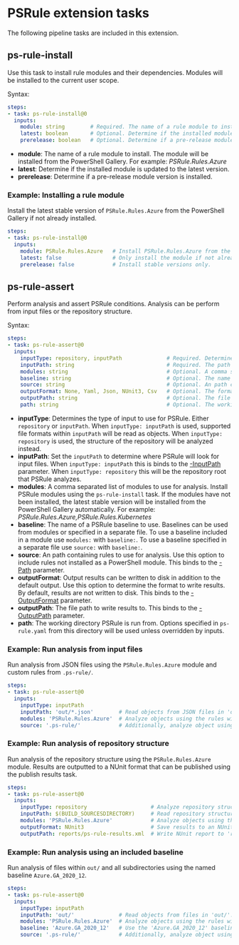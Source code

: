 # PSRule extension tasks

The following pipeline tasks are included in this extension.

## ps-rule-install

Use this task to install rule modules and their dependencies.
Modules will be installed to the current user scope.

Syntax:

```yaml
steps:
- task: ps-rule-install@0
  inputs:
    module: string        # Required. The name of a rule module to install.
    latest: boolean       # Optional. Determine if the installed module is updated to the latest version.
    prerelease: boolean   # Optional. Determine if a pre-release module version is installed.
```

- **module**: The name of a rule module to install.
The module will be installed from the PowerShell Gallery.
For example: _PSRule.Rules.Azure_
- **latest**: Determine if the installed module is updated to the latest version.
- **prerelease**: Determine if a pre-release module version is installed.

### Example: Installing a rule module

Install the latest stable version of `PSRule.Rules.Azure` from the PowerShell Gallery if not already installed.

```yaml
steps:
- task: ps-rule-install@0
  inputs:
    module: PSRule.Rules.Azure   # Install PSRule.Rules.Azure from the PowerShell Gallery.
    latest: false                # Only install the module if not already installed.
    prerelease: false            # Install stable versions only.
```

## ps-rule-assert

Perform analysis and assert PSRule conditions.
Analysis can be perform from input files or the repository structure.

Syntax:

```yaml
steps:
- task: ps-rule-assert@0
  inputs:
    inputType: repository, inputPath              # Required. Determines the type of input to use for PSRule.
    inputPath: string                             # Required. The path PSRule will look for files to validate.
    modules: string                               # Optional. A comma separated list of modules to use for analysis.
    baseline: string                              # Optional. The name of a PSRule baseline to use.
    source: string                                # Optional. An path containing rules to use for analysis.
    outputFormat: None, Yaml, Json, NUnit3, Csv   # Optional. The format to use when writing results to disk.
    outputPath: string                            # Optional. The file path to write results to.
    path: string                                  # Optional. The working directory PSRule is run from.
```

- **inputType**: Determines the type of input to use for PSRule.
Either `repository` or `inputPath`.
When `inputType: inputPath` is used, supported file formats within `inputPath` will be read as objects.
When `inputType: repository` is used, the structure of the repository will be analyzed instead.
- **inputPath**: Set the `inputPath` to determine where PSRule will look for input files.
When `inputType: inputPath` this is binds to the [-InputPath](https://microsoft.github.io/PSRule/commands/PSRule/en-US/Assert-PSRule.html#-inputpath) parameter.
When `inputType: repository` this will be the repository root that PSRule analyzes.
- **modules**: A comma separated list of modules to use for analysis.
Install PSRule modules using the `ps-rule-install` task.
If the modules have not been installed,
the latest stable version will be installed from the PowerShell Gallery automatically.
For example: _PSRule.Rules.Azure,PSRule.Rules.Kubernetes_
- **baseline**: The name of a PSRule baseline to use.
Baselines can be used from modules or specified in a separate file.
To use a baseline included in a module use `modules:` with `baseline:`.
To use a baseline specified in a separate file use `source:` with `baseline:`.
- **source**: An path containing rules to use for analysis.
Use this option to include rules not installed as a PowerShell module.
This binds to the [-Path](https://microsoft.github.io/PSRule/commands/PSRule/en-US/Assert-PSRule.html#-path) parameter.
- **outputFormat**: Output results can be written to disk in addition to the default output.
Use this option to determine the format to write results.
By default, results are not written to disk.
This binds to the [-OutputFormat](https://microsoft.github.io/PSRule/commands/PSRule/en-US/Assert-PSRule.html#-outputformat) parameter.
- **outputPath**: The file path to write results to.
This binds to the [-OutputPath](https://microsoft.github.io/PSRule/commands/PSRule/en-US/Assert-PSRule.html#-outputpath) parameter.
- **path**: The working directory PSRule is run from.
Options specified in `ps-rule.yaml` from this directory will be used unless overridden by inputs.

### Example: Run analysis from input files

Run analysis from JSON files using the `PSRule.Rules.Azure` module and custom rules from `.ps-rule/`.

```yaml
steps:
- task: ps-rule-assert@0
  inputs:
    inputType: inputPath
    inputPath: 'out/*.json'        # Read objects from JSON files in 'out/'.
    modules: 'PSRule.Rules.Azure'  # Analyze objects using the rules within the PSRule.Rules.Azure PowerShell module.
    source: '.ps-rule/'            # Additionally, analyze object using custom rules from '.ps-rule/'.
```

### Example: Run analysis of repository structure

Run analysis of the repository structure using the `PSRule.Rules.Azure` module.
Results are outputted to a NUnit format that can be published using the publish results task.

```yaml
steps:
- task: ps-rule-assert@0
  inputs:
    inputType: repository                    # Analyze repository structure.
    inputPath: $(BUILD_SOURCESDIRECTORY)     # Read repository structure from the default source path.
    modules: 'PSRule.Rules.Azure'            # Analyze objects using the rules within the PSRule.Rules.Azure PowerShell module.
    outputFormat: NUnit3                     # Save results to an NUnit report.
    outputPath: reports/ps-rule-results.xml  # Write NUnit report to 'reports/ps-rule-results.xml'.
```

### Example: Run analysis using an included baseline

Run analysis of files within `out/` and all subdirectories using the named baseline `Azure.GA_2020_12`.

```yaml
steps:
- task: ps-rule-assert@0
  inputs:
    inputType: inputPath
    inputPath: 'out/'              # Read objects from files in 'out/'.
    modules: 'PSRule.Rules.Azure'  # Analyze objects using the rules within the PSRule.Rules.Azure PowerShell module.
    baseline: 'Azure.GA_2020_12'   # Use the 'Azure.GA_2020_12' baseline included within PSRule.Rules.Azure.
    source: '.ps-rule/'            # Additionally, analyze object using custom rules from '.ps-rule/'.
```
